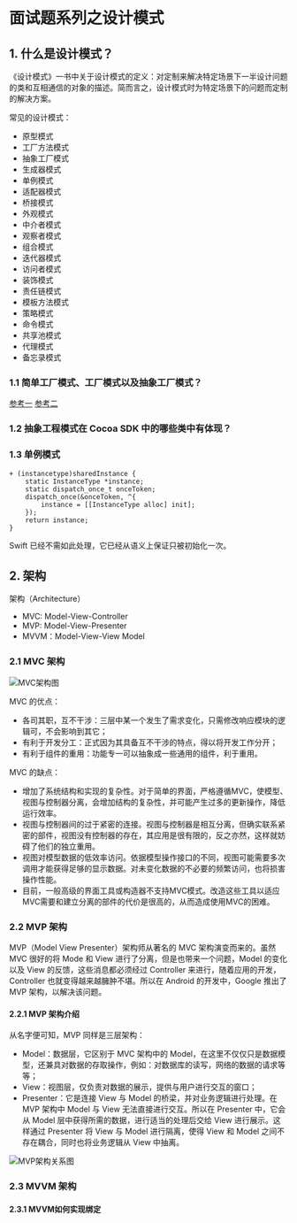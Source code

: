 # 面试题系列之设计模式

## 1. 什么是设计模式？

《设计模式》一书中关于设计模式的定义：对定制来解决特定场景下一半设计问题的类和互相通信的对象的描述。简而言之，设计模式时为特定场景下的问题而定制的解决方案。

常见的设计模式：

- 原型模式
- 工厂方法模式
- 抽象工厂模式
- 生成器模式
- 单例模式
- 适配器模式
- 桥接模式
- 外观模式
- 中介者模式
- 观察者模式
- 组合模式
- 迭代器模式
- 访问者模式
- 装饰模式
- 责任链模式
- 模板方法模式
- 策略模式
- 命令模式
- 共享池模式
- 代理模式
- 备忘录模式

### 1.1 简单工厂模式、工厂模式以及抽象工厂模式？

[参考一](https://www.jianshu.com/p/847af218b1f0)
[参考二](https://blog.csdn.net/shihuboke/article/details/73921535)

### 1.2 抽象工程模式在 Cocoa SDK 中的哪些类中有体现？

### 1.3 单例模式

```objc
+ (instancetype)sharedInstance {
    static InstanceType *instance;
    static dispatch_once_t onceToken;
    dispatch_once(&onceToken, ^{
        instance = [[InstanceType alloc] init];
    });
    return instance;
}
```

Swift 已经不需如此处理，它已经从语义上保证只被初始化一次。

## 2. 架构
架构（Architecture）

- MVC: Model-View-Controller
- MVP: Model-View-Presenter
- MVVM：Model-View-View Model

### 2.1 MVC 架构

![MVC架构图](http://joeyio.com/assets/mvc.png)

MVC 的优点：

- 各司其职，互不干涉：三层中某一个发生了需求变化，只需修改响应模块的逻辑可，不会影响到其它；
- 有利于开发分工：正式因为其具备互不干涉的特点，得以将开发工作分开；
- 有利于组件的重用：功能专一可以抽象成一些通用的组件，利于重用。

MVC 的缺点：

- 增加了系统结构和实现的复杂性。对于简单的界面，严格遵循MVC，使模型、视图与控制器分离，会增加结构的复杂性，并可能产生过多的更新操作，降低运行效率。
- 视图与控制器间的过于紧密的连接。视图与控制器是相互分离，但确实联系紧密的部件，视图没有控制器的存在，其应用是很有限的，反之亦然，这样就妨碍了他们的独立重用。
- 视图对模型数据的低效率访问。依据模型操作接口的不同，视图可能需要多次调用才能获得足够的显示数据。对未变化数据的不必要的频繁访问，也将损害操作性能。
- 目前，一般高级的界面工具或构造器不支持MVC模式。改造这些工具以适应MVC需要和建立分离的部件的代价是很高的，从而造成使用MVC的困难。



### 2.2 MVP 架构
MVP（Model View Presenter）架构师从著名的 MVC 架构演变而来的。虽然 MVC 很好的将 Mode 和 View 进行了分离，但是也带来一个问题，Model 的变化以及 View 的反馈，这些消息都必须经过 Controller 来进行，随着应用的开发，Controller 也就变得越来越臃肿不堪。所以在 Android 的开发中，Google 推出了 MVP 架构，以解决该问题。

#### 2.2.1 MVP 架构介绍
从名字便可知，MVP 同样是三层架构：

- Model：数据层，它区别于 MVC 架构中的 Model，在这里不仅仅只是数据模型，还兼具对数据的存取操作，例如：对数据库的读写，网络的数据的请求等等；
- View：视图层，仅负责对数据的展示，提供与用户进行交互的窗口；
- Presenter：它是连接 View 与 Model 的桥梁，并对业务逻辑进行处理。在 MVP 架构中 Model 与 View 无法直接进行交互。所以在 Presenter 中，它会从 Model 层中获得所需的数据，进行适当的处理后交给 View 进行展示。这样通过 Presenter 将 View 与 Model 进行隔离，使得 View 和 Model 之间不存在耦合，同时也将业务逻辑从 View 中抽离。

![MVP架构关系图](https://img-blog.csdn.net/20160522153041711)

### 2.3 MVVM 架构

#### 2.3.1 MVVM如何实现绑定











